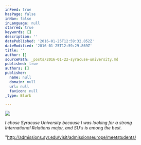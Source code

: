```yaml
---
inFeed: true
hasPage: false
inNav: false
inLanguage: null
starred: true
keywords: []
description: ''
datePublished: '2016-01-25T12:59:32.852Z'
dateModified: '2016-01-25T12:59:29.869Z'
title: ''
author: []
sourcePath: _posts/2016-01-22-syracuse-university.md
published: true
authors: []
publisher:
  name: null
  domain: null
  url: null
  favicon: null
_type: Blurb

---
```

![](https://the-grid-user-content.s3-us-west-2.amazonaws.com/606c06ae-f107-4391-ade5-ad8f87150b59.jpg)

_I chose Syracuse University because I was looking for a strong International Relations major, and SU's is among the best._

"http://admissions.syr.edu/visit/admissionseurope/meetstudents/